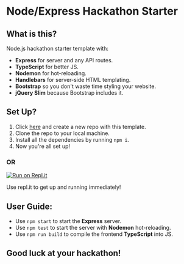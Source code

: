 # Node/Express Hackathon Starter

## What is this?
Node.js hackathon starter template with:
- **Express** for server and any API routes.
- **TypeScript** for better JS.
- **Nodemon** for hot-reloading.
- **Handlebars** for server-side HTML templating.
- **Bootstrap** so you don't waste time styling your website.
- **jQuery Slim** because Bootstrap includes it.

## Set Up?
1. Click [here](https://github.com/raghav-misra/hackathon-starter/generate) and create a new repo with this template.
2. Clone the repo to your local machine.
3. Install all the dependencies by running `npm i`. 
4. Now you're all set up!

### **OR**
[![Run on Repl.it](https://repl.it/badge/github/raghav-misra/hackathon-starter)](https://repl.it/github/raghav-misra/hackathon-starter)

Use repl.it to get up and running immediately!

## User Guide:
- Use `npm start` to start the **Express** server.
- Use `npm test` to start the server with **Nodemon** hot-reloading.
- Use `npm run build` to compile the frontend **TypeScript** into JS.

## Good luck at your hackathon!

 